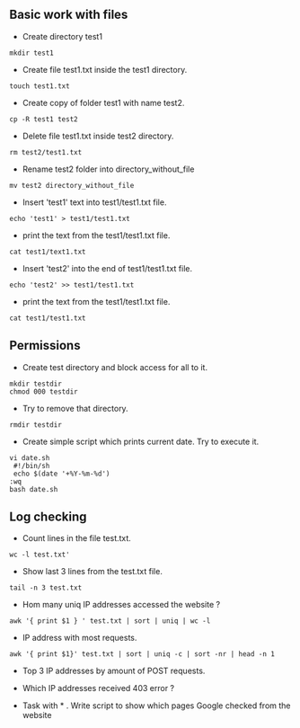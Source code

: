 ## Basic work with files

-    Create directory test1    
```     
mkdir test1       
```  
- Create file test1.txt inside the test1 directory.  
```console  
touch test1.txt  
```   
-    Create copy of folder test1 with name test2.   
```console 
cp -R test1 test2  
```    
-    Delete file test1.txt inside test2 directory.  
```console  
rm test2/test1.txt  
```    
-    Rename test2 folder into directory_without_file
```console  
mv test2 directory_without_file  
```  
-    Insert 'test1' text into test1/test1.txt file.  
```console 
echo 'test1' > test1/test1.txt  
```  
-    print the text from the test1/test1.txt file.
```console  
cat test1/text1.txt
```    
-    Insert 'test2' into the end of test1/test1.txt file.  
```console  
echo 'test2' >> test1/test1.txt  
```
-    print the text from the test1/test1.txt file.
```console  
cat test1/test1.txt  
```   
## Permissions

-   Create test directory and block access for all to it.
```console  
mkdir testdir      
chmod 000 testdir  
```  
-   Try to remove that directory.
```console 
rmdir testdir  
```  

-    Create simple script which prints current date. Try to execute it.
```console  
vi date.sh    
 #!/bin/sh       
 echo $(date '+%Y-%m-%d')   
:wq    
bash date.sh  
```   

## Log checking

-  Count lines in the file test.txt.
```console   
wc -l test.txt'  
```  

- Show last 3 lines from the test.txt file. 
```console  
tail -n 3 test.txt  
```  

-  Hom many uniq IP addresses accessed the website ? 
```console  
awk '{ print $1 } ' test.txt | sort | uniq | wc -l  
```  

-  IP address with most requests.  
```console  
awk '{ print $1}' test.txt | sort | uniq -c | sort -nr | head -n 1  
```  

-  Top 3 IP addresses by amount of POST requests.


-  Which IP addresses received 403 error ? 


- Task with * . Write script to show which pages Google checked from the website 


